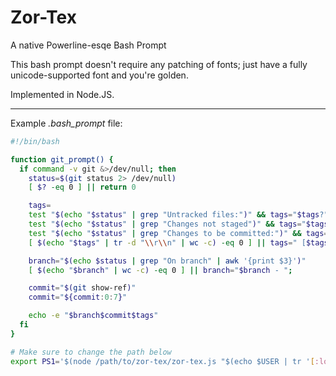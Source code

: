 # Zor-Tex
A native Powerline-esqe Bash Prompt

This bash prompt doesn't require any patching of fonts; just have a fully
unicode-supported font and you're golden.

Implemented in Node.JS.

---

Example *.bash_prompt* file:

~~~bash
#!/bin/bash

function git_prompt() {
  if command -v git &>/dev/null; then
    status=$(git status 2> /dev/null)
    [ $? -eq 0 ] || return 0

    tags=
    test "$(echo "$status" | grep "Untracked files:")" && tags="$tags?"
    test "$(echo "$status" | grep "Changes not staged")" && tags="$tags!"
    test "$(echo "$status" | grep "Changes to be committed:")" && tags="$tags+"
    [ $(echo "$tags" | tr -d "\\r\\n" | wc -c) -eq 0 ] || tags=" [$tags]";

    branch="$(echo $status | grep "On branch" | awk '{print $3}')"
    [ $(echo "$branch" | wc -c) -eq 0 ] || branch="$branch - ";

    commit="$(git show-ref)"
    commit="${commit:0:7}"

    echo -e "$branch$commit$tags"
  fi
}

# Make sure to change the path below
export PS1='$(node /path/to/zor-tex/zor-tex.js "$(echo $USER | tr '[:lower:]' '[:upper:]')" "\w" "$(git_prompt)" "$(date +"%a %b %d, %R")")\n$ '
~~~

